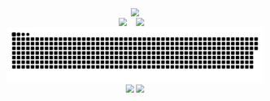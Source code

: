 <div align="center">

  <!-- dynamic typing effect 动态打字效果 -->
  <div>
      <img src="https://readme-typing-svg.demolab.com?font=Fira+Code&pause=1000&width=435&lines=console.log(%22Hello%2C%20World%22);Happy Every Day!&center=true&size=27" />
  </div>
  <!-- profile logo 个人资料徽标 -->
  <div>
    <a href="https://www.linkedin.com/in/peng-rao-1b306a2a3/"><img src="https://custom-icon-badges.demolab.com/badge/LinkedIn-0A66C2?logo=linkedin-white&logoColor=fff" /></a>&emsp;
    <a href="https://www.instagram.com/fen_wai_yao_rao/"><img src="https://img.shields.io/badge/Instagram-%23E4405F.svg?logo=Instagram&logoColor=white" /></a>&emsp;
  </div>
  <!-- Snake Code Contribution Map 贪吃蛇代码贡献图 -->
  <picture>
    <source media="(prefers-color-scheme: dark)" srcset="https://raw.githubusercontent.com/Peng-Rao/Peng-Rao/output/github-snake-dark.svg" />
    <source media="(prefers-color-scheme: light)" srcset="https://raw.githubusercontent.com/Peng-Rao/Peng-Rao/output/github-snake.svg" />
    <img alt="github-snake" src="https://raw.githubusercontent.com/Peng-Rao/Peng-Rao/output/github-snake.svg" />
  </picture>
  <img height="137px" src="https://github-readme-stats-git-masterrstaa-rickstaa.vercel.app/api?username=Peng-Rao&hide_title=true&hide_border=true&show_icons=true&include_all_commits=true&line_height=21text_color=000&icon_color=000&bg_color=0,ea6161,ffc64d,fffc4d,52fa5a&theme=graywhite" />
  <img height="137px" src="https://github-readme-stats-git-masterrstaa-rickstaa.vercel.app/api/top-langs/?username=Peng-Rao&hide_title=true&hide_border=true&layout=compact&langs_count=6&text_color=000&icon_color=fff&bg_color=0,52fa5a,4dfcff,c64dff&theme=graywhite" /><br>
</div>


